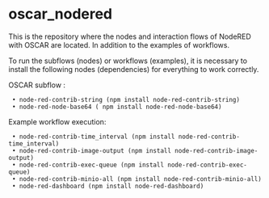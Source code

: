 # oscar_nodered
This is the repository where the nodes and interaction flows of NodeRED with OSCAR are located. In addition to the examples of workflows.

To run the subflows (nodes) or workflows (examples), it is necessary to install the following nodes (dependencies) for everything to work correctly.

OSCAR subflow :

     • node-red-contrib-string (npm install node-red-contrib-string)
     • node-red-node-base64 ( npm install node-red-node-base64)

Example workflow execution:
      
     • node-red-contrib-time_interval (npm install node-red-contrib-time_interval)
     • node-red-contrib-image-output (npm install node-red-contrib-image-output)
     • node-red-contrib-exec-queue (npm install node-red-contrib-exec-queue)
     • node-red-contrib-minio-all (npm install node-red-contrib-minio-all)
     • node-red-dashboard (npm install node-red-dashboard)
